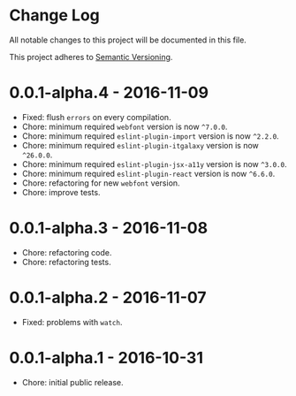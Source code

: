 # Change Log

All notable changes to this project will be documented in this file.

This project adheres to [Semantic Versioning](http://semver.org/).

# 0.0.1-alpha.4 - 2016-11-09

- Fixed: flush `errors` on every compilation.
- Chore: minimum required `webfont` version is now `^7.0.0`.
- Chore: minimum required `eslint-plugin-import` version is now `^2.2.0`.
- Chore: minimum required `eslint-plugin-itgalaxy` version is now `^26.0.0`.
- Chore: minimum required `eslint-plugin-jsx-a11y` version is now `^3.0.0`.
- Chore: minimum required `eslint-plugin-react` version is now `^6.6.0`.
- Chore: refactoring for new `webfont` version.
- Chore: improve tests.

# 0.0.1-alpha.3 - 2016-11-08

- Chore: refactoring code.
- Chore: refactoring tests.

# 0.0.1-alpha.2 - 2016-11-07

- Fixed: problems with `watch`.

# 0.0.1-alpha.1 - 2016-10-31

- Chore: initial public release.
